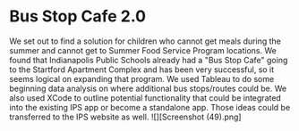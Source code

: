 # Bus Stop Cafe 2.0
We set out to find a solution for children who cannot get meals during the summer and cannot get to Summer Food Service Program locations. We found that Indianapolis Public Schools already had a "Bus Stop Cafe" going to the Startford Apartment Complex and has been very successful, so it seems logical on expanding that program. We used Tableau to do some beginning data analysis on where additional bus stops/routes could be. We also used XCode to outline potential functionality that could be integrated into the existing IPS app or become a standalone app. Those ideas could be transferred to the IPS website as well. 
![][Screenshot (49).png]
